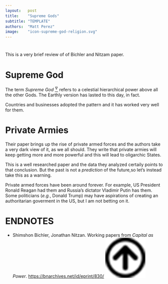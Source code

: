 ```yaml
---
layout:   post
title:    "Supreme Gods"
subtitle: "TEMPLATE"
authors:  "Matt Perez"
image:    "icon-supreme-god-religion.svg"
---
```


<div style='display:none; '>
 <p>It started with Zoroastrian, in Persia. He probably wanted to appeal to royalty (or maybe he wanted to be the Persian equivalent of Pope).</p>
</div>

<h1></h1>
 <p>This is a very brief review of of Bichler and Nitzam paper.</p>

<h1>Supreme God</h1>
 <p>The term <em>Supreme God</em> <a href='#en01'><sup id='bm01'>&hairsp;&nabla;&hairsp;</sup></a> refers to a celestial hierarchical power above all the other Gods. The Earthly version has lasted to this day, in fact.</p>
 <p>Countries and businesses adopted the pattern and it has worked very well for them.</p>

<h1>Private Armies</h1>
 <p>Their paper brings up the rise of private armed forces and the authors take a very dark view of it, as we all should. They write that private armies will keep getting more and more powerful and this will lead to oligarchic States.</p>
 <p>This is a well researched paper and the data they analyzed certaily points to that conclusion. But the past is not a <em>prediction</em> of the future,so let&rsquo;s instead take this as a warning.</p>
 <p>Private armed forces have been around forever. For example, US President Ronald Reagan had them and Russia&rsquo;s dictator Vladimir Putin has them. Some politicians (<em>e.g.</em>, Donald Trump) may have aspirations of creating an authoritarian goverment in the US, but I am not betting on it.</p>

<h1 class="_section">ENDNOTES</h1>
 <ul>
  <li id="en01">
   <p class="_list-item">
    Shimshon Bichler, Jonathan Nitzan.
    Working papers from <em>Capital as Power</em>.
    <a href="https://bnarchives.net/id/eprint/830/" target="_blank">https://bnarchives.net/id/eprint/830/</a>
    <a class="_uparrow" href="#bm01"><img src="/assets/img/arrow-up-icon.png"></a>
   </p>
  </li>
 </ul>
